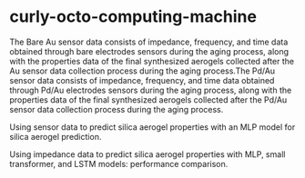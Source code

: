 # curly-octo-computing-machine

The Bare Au sensor data consists of impedance, frequency, and time data obtained through bare electrodes sensors during the aging process, along with the properties data of the final synthesized aerogels collected after the Au sensor data collection process during the aging process.The Pd/Au sensor data consists of impedance, frequency, and time data obtained through Pd/Au electrodes sensors during the aging process, along with the properties data of the final synthesized aerogels collected after the Pd/Au sensor data collection process during the aging process.

Using sensor data to predict silica aerogel properties with an MLP model for silica aerogel prediction.


Using impedance data to predict silica aerogel properties with MLP, small transformer, and LSTM models: performance comparison.

 
